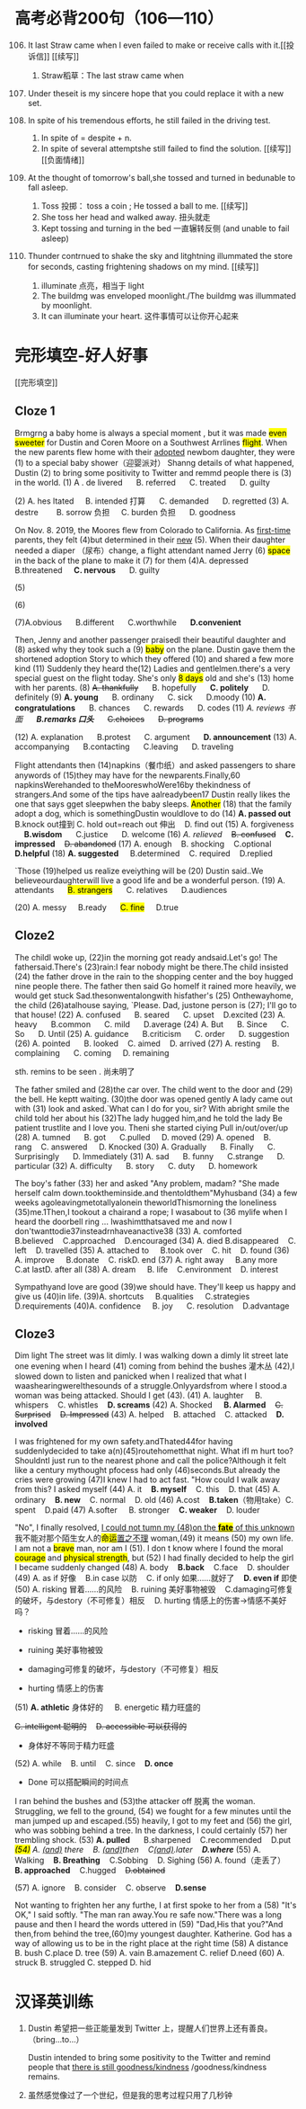 # 高考必背200句（106—110）

106. It last Straw came when l even failed to make or receive calls with it.[[投诉信]] [[续写]]
     
     1. Straw稻草：The last straw came when

107. Under theseit is my sincere hope that you could replace it with a
     new set.

108. In spite of his tremendous efforts, he still failed in the driving test.
     
     1. In spite of = despite + n.
     2. In spite of several attemptshe still failed to find the solution. [[续写]] [[负面情绪]]

109. At the thought of tomorrow's ball,she tossed and turned in bedunable to fall asleep.
     
     1. Toss 投掷： toss a coin ; He tossed a ball to me. [[续写]]
     2. She toss her head and walked away. 扭头就走
     3. Kept tossing and turning in the bed 一直辗转反侧 (and unable to fail asleep)

110. Thunder contrnued to shake the sky and litghtning illummated the store for seconds, casting frightening shadows on my mind. [[续写]]
     
     1. illuminate 点亮，相当于 light
     2. The buildmg was enveloped moonlight./The buildmg was illummated by moonlight.
     3. It can illuminate your heart. 这件事情可以让你开心起来

# 完形填空-好人好事

[[完形填空]]

## Cloze 1

Brmgrng a baby home is always a special moment , but it was made <mark>even sweeter</mark> for Dustin and Coren Moore on a Southwest Arrlines <mark>flight</mark>. When the new parents flew home with their <u>adopted</u> newbom daughter, they were (1) to a special baby shower（迎婴派对）
Shanng details of what happened, Dustin (2) to bring some positivity to Twitter and remmd people there is (3) in the world.
(1) A . de livered $\quad$ B. referred $\quad$ C. treated $\quad$ D. guilty

(2) A. hes ltated $\quad$B. intended 打算 $\quad$ C. demanded $\quad$ D. regretted
(3) A. destre   $\quad$ B. sorrow 负担$\quad$ C. burden 负担 $\quad$ D. goodness



On Nov. 8. 2019, the Moores flew from Colorado to California. As <u>first-time</u>
parents, they felt (4)but determined in their <u>new</u> (5). When their daughter needed a diaper （尿布）change, a flight attendant named Jerry (6) <mark>space</mark> in the back of the plane to make it (7) for them
(4)A. depressed $\quad$ B.threatened $\quad$**C. nervous** $\quad$ D. guilty

(5)

(6)

(7)A.obvious $\quad$ B.different $\quad$ C.worthwhile $\quad$ **D.convenient**


Then, Jenny and another passenger praisedl their beautiful daughter and (8) asked why they took such a (9) <mark>baby</mark> on the plane. Dustin gave them the shortened adoption Story to which they offered (10) and shared a few more kind (11) Suddenly they heard the(12) Ladies and gentlelmen.there's a very special guest on the flight today. She's only <mark>8 days</mark> old and she's (13) home with her parents. 
(8) ~~A. thankfully~~ $\quad$ B. hopefully $\quad$ **C. politely** $\quad$ D. definitely
(9) **A. young** $\quad$ B. ordinany $\quad$ C. sick $\quad$ D.moody
(10) **A. congratulations** $\quad$ B. chances $\quad$ C. rewards $\quad$ D. codes
(11) *A. reviews 书面* $\quad$ ***B.remarks  口头*** $\quad$ ~~C.choices~~ $\quad$ ~~D. programs~~

(12) A. explanation $\quad$ B.protest $\quad$ C. argument $\quad$ **D. announcement**
(13) A. accompanying $\quad$ B.contacting $\quad$ C.leaving $\quad$ D. traveling



Flight attendants then (14)napkins（餐巾纸）and asked passengers to
share anywords of (15)they may have for the newparents.Finally,60
napkinsWerehanded to theMooreswhoWere16by thekindness of
strangers.And some of the tips have aalreadybeen17
Dustin really likes the one that says gget sleepwhen the baby sleeps. <mark>Another</mark> (18) that the family adopt a dog, which is somethingDustin wouldlove to do
(14) **A. passed out**   B.knock out撞到 C. hold out=reach out 伸出$\quad$D. find out
(15) A. forgiveness $\quad$**B.wisdom** $\quad$ C.justice $\quad$ D. welcome
(16) *A. relieved*$\quad$~~B. confused~~$\quad$**C. impressed**$\quad$~~D. abandoned~~
(17) A. enough$\quad$B. shocking$\quad$C.optional$\quad$**D.helpful**
(18) **A. suggested**$\quad$ B.determined$\quad$C. required$\quad$D.replied



`Those  (19)helped us realize eveiything will be (20)
Dustin said..We believeourdaughterwill live a good life and be a wonderful
person.
(19) A. attendants $\quad$ <mark>B. strangers</mark> $\quad$ C. relatives $\quad$ D.audiences

(20) A. messy$\quad$ B.ready $\quad$ <mark>C. fine</mark> $\quad$D.true



## Cloze2



The childl woke up, (22)in the morning got ready andsaid.Let's go!
The fathersaid.There's (23)rain:I fear nobody might be there.The child
insisted (24) the father drove in the rain to the shopping center and the boy
hugged nine people there. The father then said Go homeIf it rained more heavily, we would get stuck Sad.thesonwentalongwith hisfather's (25)
Onthewayhome, the child (26)atalhouse saying, `Please.
Dad, justone person is (27); I'll go to that house!
(22) A. confused $\quad$ B. seared $\quad$ C. upset$\quad$D.excited
(23) A. heavy $\quad$ B.common $\quad$ C. mild $\quad$ D.average
(24) A. But $\quad$ B. Since $\quad$ C. So $\quad$ D. Until
(25) A. guidance $\quad$ B.criticism $\quad$ C. order $\quad$ D. suggestion
(26) A. pointed $\quad$ B. looked$\quad$C. aimed$\quad$D. arrived
(27) A. resting$\quad$ B. complaining $\quad$ C. coming $\quad$D. remaining

sth. remins to be seen . 尚未明了


The father smiled and (28)the car over. The child went to the door and (29) the bell. He keptt waiting. (30)the door was opened gently A lady came out with (31) look and asked.`What can I do for you, sir? With abright smile the child told her about his (32)The lady hugged him,and he told the lady Be patient trustlite and I love you. Theni she started ciying
Pull in/out/over/up
(28) A. tumned $\quad$ B. got $\quad$ C.pulled $\quad$D. moved
(29) A. opened$\quad$B. rang$\quad$C. answered$\quad$ D. Knocked
(30) A. Gradually $\quad$ B. Finally $\quad$ C. Surprisingly $\quad$ D. Immediately
(31) A. sad $\quad$ B. funny $\quad$ C.strange $\quad$ D. particular
(32) A. difficulty $\quad$ B. story $\quad$ C. duty $\quad$ D. homework



The boy's father (33) her and asked "Any problem, madam? "She
made herself calm down.tooktheminside.and thentoldthem"Myhusband (34)
a few weeks agoleavingmetotallyalonein theworldThismorning the
loneliness (35)me.1Then,I tookout a chairand a rope; I wasabout to (36
mylife when I heard the doorbell ring ... lwashimtthatsaved me and
now I don'twanttodie37insteadrnhaveanactive38
(33) A. comforted $\quad$B.believed$\quad$C.approached$\quad$D.encouraged
(34) A. died B.disappeared$\quad$C. left$\quad$D. travelled
(35) A. attached to $\quad$B.took over$\quad$C. hit$\quad$D. found
(36) A. improve $\quad$B.donate$\quad$C. riskD. end
(37) A. right away $\quad$B.any more$\quad$C.at lastD. after all
(38) A. dream $\quad$B. life$\quad$C.environment$\quad$D. interest



Sympathyand love are good (39)we should have. They'll keep us
happy and give us (40)in life.
(39)A. shortcuts$\quad$ B.qualities$\quad$ C.strategies$\quad$ D.requirements
(40)A. confidence$\quad$ B. joy $\quad$ C. resolution$\quad$D.advantage



## Cloze3

Dim light
The street was lit dimly.
I was walking down a dimly lit street late one evening when I heard (41)
coming from behind the bushes 灌木丛 (42),I slowed down to listen and panicked when I realized that what I waashearingwereIthesounds of a struggle.Onlyyardsfrom where I stood.a woman was being attacked. Should I get (43).
(41) A. laughter $\quad$B. whispers$\quad$C. whistles$\quad$**D. screams**
(42) A. Shocked $\quad$**B. Alarmed**$\quad$~~C. Surprised~~$\quad$~~D. Impressed~~
(43) A. helped$\quad$B. attached$\quad$C. attacked$\quad$**D. involved**


I was frightened for my own safety.andThated44for having
suddenlydecided to take a(n)(45)routehometthat night. What ifI m hurt
too? ShouldntI just run to the nearest phone and call the police?Although it felt like a century mythought pfocess had only (46)seconds.But already
the cries were growing (47)I knew I had to act fast. "How could I walk
away from this? I asked myself
(44) A. it$\quad$**B. myself**$\quad$C. this$\quad$D. that
(45) A. ordinary$\quad$**B. new**$\quad$C. normal$\quad$D. old
(46)  A.cost$\quad$**B.taken**（物用take）C. spent$\quad$D.paid
(47) A.softer $\quad$B. stronger$\quad$**C. weaker**$\quad$D. louder


"No", I finally resolved, <u>I could not tumn my (48)on the <mark>**fate**</mark> of this
unknown</u>我不能对那个陌生女人的<mark>命运<u></mark>置之不理</u> woman,(49) it means (50) my own life. I am not a <mark>brave</mark> man, nor am I (51). I don t know where I found the moral <mark>courage</mark> and <mark>physical strength</mark>, but (52) I had finally decided to help the girl I
became suddenly changed
(48) A. body$\quad$**B.back**$\quad$C.face$\quad$D. shoulder
(49) A. as if 好像$\quad$B.in case 以防$\quad$C. if only 如果……就好了$\quad$**D. even if** 即使
(50) A. risking 冒着……的风险$\quad$B. ruining 美好事物被毁$\quad$C.damaging可修复的破坏，与destory（不可修复）相反$\quad$D. hurting 情感上的伤害->情感不美好吗？

- risking 冒着……的风险

- ruining 美好事物被毁

- damaging可修复的破坏，与destory（不可修复）相反

- hurting 情感上的伤害

(51) **A. athletic** 身体好的 $\quad$B. energetic 精力旺盛的$\quad$

~~C. intelligent 聪明的~~$\quad$~~D. accessible 可以获得的~~ 

- 身体好不等同于精力旺盛

(52) A. while$\quad$B. until$\quad$C. since$\quad$**D. once**

- Done 可以搭配瞬间的时间点



I ran behind the bushes and (53)the attacker off 脱离 the woman. Struggling, we fell to the ground, (54) we fought for a few minutes until the man jumped up and escaped.(55) heavily, I got to my feet and (56) the girl, who was sobbing behind a tree. In the darkness, I could certainly (57) her trembling shock.
(53) **A. pulled** $\quad$ B.sharpened$\quad$C.recommended$\quad$D.put
<mark>*(54)*</mark> *A. <u>(and)</u> there*$\quad$*B. <u>(and)</u>then*$\quad$*C<u>(and)</u>.later*$\quad$***D.where***
(55) A. Walking$\quad$**B. Breathing**$\quad$C.Sobbing$\quad$D. Sighing
(56) A. found（走丢了）$\quad$**B. approached**$\quad$C.hugged$\quad$~~D.obtained~~

(57) A. ignore$\quad$B. consider$\quad$C. observe$\quad$**D.sense**



Not wanting to frighten her any furthe, I at first spoke to her from a (58) "It's OK," I said softly. "The man ran away.You re safe now."There was a long pause and then I heard the words uttered in (59) "Dad,His that you?"And then,from behind the tree,(60)my youngest daughter. Katherine. God has a way of allowing us to be in the right place at the right time
(58) A distance B. bush C.place D. tree
(59) A. vain B.amazement C. relief D.need
(60) A. struck B. struggled C. stepped D. hid



# 汉译英训练

1. Dustin 希望把一些正能量发到 Twitter 上，提醒人们世界上还有善良。（bring…to…）
   
   Dustin intended to bring some positivity to the Twitter and remind people that <u>there is still goodness/kindness</u> /goodness/kindness remains.

2. 虽然感觉像过了一个世纪，但是我的思考过程只用了几秒钟